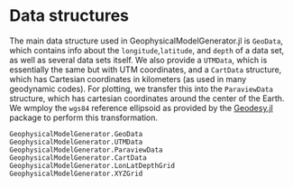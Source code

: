 # Data structures

The main data structure used in GeophysicalModelGenerator.jl is `GeoData`, which contains info about the `longitude`,`latitude`, and `depth` of a data set, as well as several data sets itself.
We also provide a `UTMData`, which is essentially the same but with UTM coordinates, and a `CartData` structure, which has Cartesian coordinates in kilometers (as used in many geodynamic codes).
For plotting, we transfer this into the `ParaviewData` structure, which has cartesian coordinates around the center of the Earth. We wmploy the `wgs84` reference ellipsoid as provided by the [Geodesy.jl](https://github.com/JuliaGeo/Geodesy.jl) package to perform this transformation.

```@docs
GeophysicalModelGenerator.GeoData
GeophysicalModelGenerator.UTMData
GeophysicalModelGenerator.ParaviewData
GeophysicalModelGenerator.CartData
GeophysicalModelGenerator.LonLatDepthGrid
GeophysicalModelGenerator.XYZGrid
```
